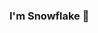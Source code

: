 ### I'm Snowflake 👋

<!--
**Snowflake-Coder-H2o/Snowflake-Coder-H2o** is a ✨ _special_ ✨ repository because its `README.md` (this file) appears on your GitHub profile.

Here are some ideas to get you started:

- 🔭 I’m currently working on ...
- 🌱 I’m currently learning ...
- 👯 I’m looking to collaborate on 
- @ZasticBradyn on anyhting and everything he needs help on...
- 🤔 I’m looking for help with  Nothing ...
- 💬 Ask me about Anything ...
- 📫 How to reach me:
- My discord is Snowflake-Coder-H2o# ...
- 😄 Pronouns: ...
- ⚡ Fun fact: I'm a nice person?...
-->
